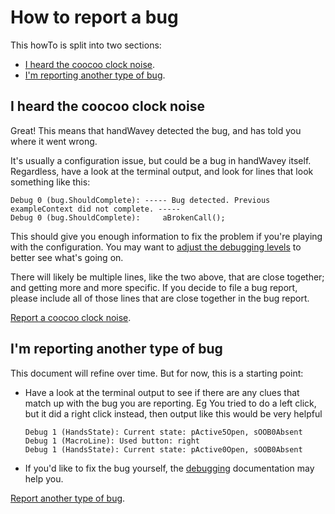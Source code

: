 # How to report a bug

This howTo is split into two sections:

* [I heard the coocoo clock noise](#i-heard-the-coocoo-clock-noise).
* [I'm reporting another type of bug](#im-reporting-another-type-of-bug).

## I heard the coocoo clock noise

Great! This means that handWavey detected the bug, and has told you where it went wrong.

It's usually a configuration issue, but could be a bug in handWavey itself. Regardless, have a look at the terminal output, and look for lines that look something like this:

```
Debug 0 (bug.ShouldComplete): ----- Bug detected. Previous exampleContext did not complete. -----
Debug 0 (bug.ShouldComplete):     aBrokenCall();
```

This should give you enough information to fix the problem if you're playing with the configuration. You may want to [adjust the debugging levels](https://github.com/ksandom/handWavey/blob/main/docs/debugging.md) to better see what's going on.

There will likely be multiple lines, like the two above, that are close together; and getting more and more specific. If you decide to file a bug report, please include all of those lines that are close together in the bug report.

[Report a coocoo clock noise](https://github.com/ksandom/handWavey/issues/new).

## I'm reporting another type of bug

This document will refine over time. But for now, this is a starting point:

* Have a look at the terminal output to see if there are any clues that match up with the bug you are reporting. Eg You tried to do a left click, but it did a right click instead, then output like this would be very helpful
    ```
    Debug 1 (HandsState): Current state: pActive5Open, sOOB0Absent
    Debug 1 (MacroLine): Used button: right
    Debug 1 (HandsState): Current state: pActive0Open, sOOB0Absent
    ```
* If you'd like to fix the bug yourself, the [debugging](https://github.com/ksandom/handWavey/blob/main/docs/debugging.md) documentation may help you.

[Report another type of bug](https://github.com/ksandom/handWavey/issues/new).
